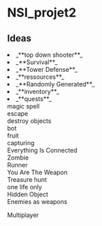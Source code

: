 # NSI_projet2

## Ideas


 <li>_**top down shooter**_<br></li>
<li>_**Survival**_<br></li>
<li>_**Tower Defense**_<br></li>
<li>_**ressources**_<br></li>
<li>_**Randomly Generated</span>**_<br></li>
<li>_**inventory**_<br></li>
<li>_**quests**_<br></li>
magic spell<br>
escape<br>
destroy objects<br>
bot<br>
fruit<br>
capturing<br>
Everything Is Connected<br>
Zombie<br>
Runner<br>
You Are The Weapon<br>
Treasure hunt<br>
one life only<br>
Hidden Object<br>
Enemies as weapons<br>

Multiplayer
